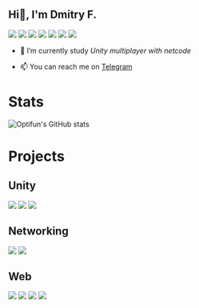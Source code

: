 ## Hi👋, I'm Dmitry F.
[![](https://img.shields.io/badge/-t__Optifun-4dd2ff?style=flat-square&logo=telegram)](https://t.me/t_optifun)
[![](https://img.shields.io/badge/-@Optifun-%23181717?style=flat-square&logo=github)](https://github.com/Optifun)
[![](https://img.shields.io/badge/-@dmitry__fr-%23181717?style=flat-square&logo=gitlab)](https://gitlab.com/Optifun)
[![](https://img.shields.io/badge/--512bd4?style=flat-square&logo=dotnet)](https://github.com/Optifun)
[![](https://img.shields.io/badge/--353535?style=flat-square&logo=unity)](https://github.com/Optifun)
[![](https://img.shields.io/badge/--353535?style=flat-square&logo=javascript)](https://github.com/Optifun)
[![](https://img.shields.io/badge/--353535?style=flat-square&logo=react)](https://github.com/Optifun)


- 🌱 I’m currently study _Unity multiplayer with netcode_
<!-- - 👯 I’m looking for a job in _game development with Unity_ -->
- 📫 You can reach me on [Telegram](https://t.me/t_optifun)
<!--
**Optifun/Optifun** is a ✨ _special_ ✨ repository because its `README.md` (this file) appears on your GitHub profile.

Here are some ideas to get you started:

- 🔭 I’m currently working on ...
- 👯 I’m looking to collaborate
- 🤔 I’m looking for help with ...
- 💬 Ask me about ...
- 😄 Pronouns: ...
- ⚡ Fun fact: ...
-->
# Stats

![Optifun's GitHub stats](https://github-readme-stats.vercel.app/api?username=optifun&show_icons=true&theme=material-palenight)


# Projects

## Unity
[![](https://github-readme-stats.vercel.app/api/pin/?username=optifun&repo=pong-game&cache_seconds=86400&theme=dark)](https://github.com/Optifun/pong-game)
[![](https://github-readme-stats.vercel.app/api/pin/?username=div-null&repo=Goose-Defence&cache_seconds=86400&theme=dark)](https://github.com/div-null/Goose-Defence)
[![](https://github-readme-stats.vercel.app/api/pin/?username=div-null&repo=balanceit&cache_seconds=86400&theme=dark)](https://github.com/div-null/balanceit)

## Networking
[![](https://github-readme-stats.vercel.app/api/pin/?username=optifun&repo=p2p-chat&cache_seconds=86400&theme=dark)](https://github.com/Optifun/p2p-chat)
[![](https://github-readme-stats.vercel.app/api/pin/?username=optifun&repo=p2p-master-server&cache_seconds=86400&theme=dark)](https://github.com/Optifun/p2p-master-server)

## Web
[![](https://github-readme-stats.vercel.app/api/pin/?username=Web-Explore&repo=Components&cache_seconds=86400&theme=dark)](https://github.com/Web-Explore/Components)
[![](https://github-readme-stats.vercel.app/api/pin/?username=Web-Explore&repo=Environment&cache_seconds=86400&theme=dark)](https://github.com/Web-Explore/Environment)
[![](https://github-readme-stats.vercel.app/api/pin/?username=optifun&repo=ui-kit&cache_seconds=86400&theme=dark)](https://github.com/Optifun/ui-kit)
[![](https://github-readme-stats.vercel.app/api/pin/?username=optifun&repo=pgproject&cache_seconds=86400&theme=dark)](https://github.com/Optifun/pgproject)
